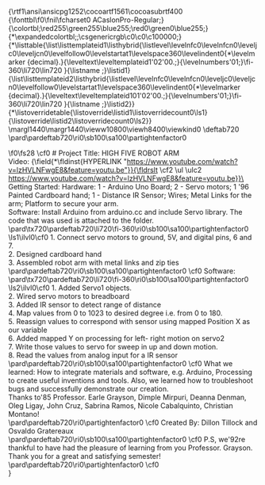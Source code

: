 {\rtf1\ansi\ansicpg1252\cocoartf1561\cocoasubrtf400
{\fonttbl\f0\fnil\fcharset0 ACaslonPro-Regular;}
{\colortbl;\red255\green255\blue255;\red0\green0\blue255;}
{\*\expandedcolortbl;;\csgenericrgb\c0\c0\c100000;}
{\*\listtable{\list\listtemplateid1\listhybrid{\listlevel\levelnfc0\levelnfcn0\leveljc0\leveljcn0\levelfollow0\levelstartat1\levelspace360\levelindent0{\*\levelmarker \{decimal\}.}{\leveltext\leveltemplateid1\'02\'00.;}{\levelnumbers\'01;}\fi-360\li720\lin720 }{\listname ;}\listid1}
{\list\listtemplateid2\listhybrid{\listlevel\levelnfc0\levelnfcn0\leveljc0\leveljcn0\levelfollow0\levelstartat1\levelspace360\levelindent0{\*\levelmarker \{decimal\}.}{\leveltext\leveltemplateid101\'02\'00.;}{\levelnumbers\'01;}\fi-360\li720\lin720 }{\listname ;}\listid2}}
{\*\listoverridetable{\listoverride\listid1\listoverridecount0\ls1}{\listoverride\listid2\listoverridecount0\ls2}}
\margl1440\margr1440\vieww10800\viewh8400\viewkind0
\deftab720
\pard\pardeftab720\ri0\sb100\sa100\partightenfactor0

\f0\fs28 \cf0 # Project Title: HIGH FIVE ROBOT ARM  \
Video: {\field{\*\fldinst{HYPERLINK "https://www.youtube.com/watch?v=lzHVLNFwgE8&feature=youtu.be"}}{\fldrslt \cf2 \ul \ulc2 https://www.youtube.com/watch?v=lzHVLNFwgE8&feature=youtu.be}}\
Getting Started: Hardware: 1 - Arduino Uno Board; 2 - Servo motors; 1 \'96 Painted Cardboard hand; 1 -  Distance IR Sensor; Wires; Metal Links for the arm; Platform to secure your arm.\
Software: Install Arduino from arduino.cc and include Servo library. The code that was used is attached to the folder.\
\pard\tx720\pardeftab720\li720\fi-360\ri0\sb100\sa100\partightenfactor0
\ls1\ilvl0\cf0 1.	Connect servo motors to ground, 5V, and digital pins, 6 and 7.\
2.	Designed cardboard hand \
3.	Assembled robot arm with metal links and zip ties \
\pard\pardeftab720\ri0\sb100\sa100\partightenfactor0
\cf0 Software:\
\pard\tx720\pardeftab720\li720\fi-360\ri0\sb100\sa100\partightenfactor0
\ls2\ilvl0\cf0 1.	Added Servo1 objects.\
2.	Wired servo motors to breadboard\
3.	Added IR sensor to detect range of distance\
4.	Map values from 0 to 1023 to desired degree i.e. from 0 to 180.\
5.	Reassign values to correspond with sensor using mapped Position X as our variable \
6.	Added mapped Y on processing for left- right motion on servo2\
7.	Write those values to servo for sweep in up and down motion.\
8.	Read the values from analog input for a IR sensor\
\pard\pardeftab720\ri0\sb100\sa100\partightenfactor0
\cf0 What we learned: How to integrate materials and software, e.g. Arduino, Processing to create useful inventions and tools. Also, we learned how to troubleshoot bugs and successfully demonstrate our creation. \
Thanks to\'85 Professor. Earle Grayson, Dimple Mirpuri, Deanna Denman, Oleg Ligay, John Cruz, Sabrina Ramos, Nicole Cabalquinto, Christian Montano!\
\pard\pardeftab720\ri0\partightenfactor0
\cf0 Created By: Dillon Tillock and Osvaldo Gratereaux\
\pard\pardeftab720\ri0\sb100\sa100\partightenfactor0
\cf0 P.S, we\'92re thankful to have had the pleasure of learning from you Professor. Grayson. Thank you for a great and satisfying semester! \
\pard\pardeftab720\ri0\partightenfactor0
\cf0 \
}